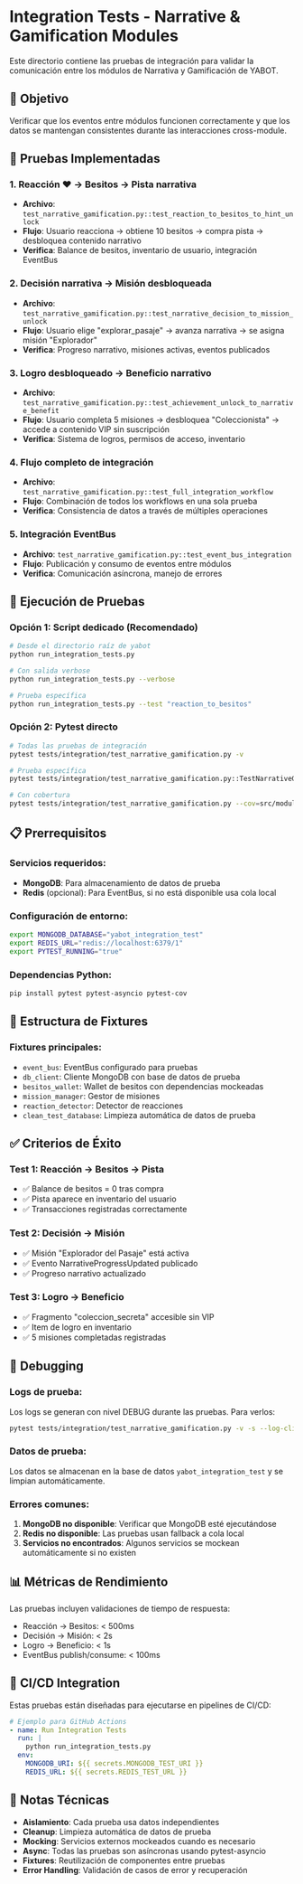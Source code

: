 # Integration Tests - Narrative & Gamification Modules

Este directorio contiene las pruebas de integración para validar la comunicación entre los módulos de Narrativa y Gamificación de YABOT.

## 🎯 Objetivo

Verificar que los eventos entre módulos funcionen correctamente y que los datos se mantengan consistentes durante las interacciones cross-module.

## 🧪 Pruebas Implementadas

### 1. **Reacción ❤️ → Besitos → Pista narrativa**
- **Archivo**: `test_narrative_gamification.py::test_reaction_to_besitos_to_hint_unlock`
- **Flujo**: Usuario reacciona → obtiene 10 besitos → compra pista → desbloquea contenido narrativo
- **Verifica**: Balance de besitos, inventario de usuario, integración EventBus

### 2. **Decisión narrativa → Misión desbloqueada**
- **Archivo**: `test_narrative_gamification.py::test_narrative_decision_to_mission_unlock`
- **Flujo**: Usuario elige "explorar_pasaje" → avanza narrativa → se asigna misión "Explorador"
- **Verifica**: Progreso narrativo, misiones activas, eventos publicados

### 3. **Logro desbloqueado → Beneficio narrativo**
- **Archivo**: `test_narrative_gamification.py::test_achievement_unlock_to_narrative_benefit`
- **Flujo**: Usuario completa 5 misiones → desbloquea "Coleccionista" → accede a contenido VIP sin suscripción
- **Verifica**: Sistema de logros, permisos de acceso, inventario

### 4. **Flujo completo de integración**
- **Archivo**: `test_narrative_gamification.py::test_full_integration_workflow`
- **Flujo**: Combinación de todos los workflows en una sola prueba
- **Verifica**: Consistencia de datos a través de múltiples operaciones

### 5. **Integración EventBus**
- **Archivo**: `test_narrative_gamification.py::test_event_bus_integration`
- **Flujo**: Publicación y consumo de eventos entre módulos
- **Verifica**: Comunicación asíncrona, manejo de errores

## 🚀 Ejecución de Pruebas

### Opción 1: Script dedicado (Recomendado)
```bash
# Desde el directorio raíz de yabot
python run_integration_tests.py

# Con salida verbose
python run_integration_tests.py --verbose

# Prueba específica
python run_integration_tests.py --test "reaction_to_besitos"
```

### Opción 2: Pytest directo
```bash
# Todas las pruebas de integración
pytest tests/integration/test_narrative_gamification.py -v

# Prueba específica
pytest tests/integration/test_narrative_gamification.py::TestNarrativeGamificationIntegration::test_reaction_to_besitos_to_hint_unlock -v

# Con cobertura
pytest tests/integration/test_narrative_gamification.py --cov=src/modules/gamification --cov=src/modules/narrative
```

## 📋 Prerrequisitos

### Servicios requeridos:
- **MongoDB**: Para almacenamiento de datos de prueba
- **Redis** (opcional): Para EventBus, si no está disponible usa cola local

### Configuración de entorno:
```bash
export MONGODB_DATABASE="yabot_integration_test"
export REDIS_URL="redis://localhost:6379/1"
export PYTEST_RUNNING="true"
```

### Dependencias Python:
```bash
pip install pytest pytest-asyncio pytest-cov
```

## 🔧 Estructura de Fixtures

### Fixtures principales:
- `event_bus`: EventBus configurado para pruebas
- `db_client`: Cliente MongoDB con base de datos de prueba
- `besitos_wallet`: Wallet de besitos con dependencias mockeadas
- `mission_manager`: Gestor de misiones
- `reaction_detector`: Detector de reacciones
- `clean_test_database`: Limpieza automática de datos de prueba

## ✅ Criterios de Éxito

### Test 1: Reacción → Besitos → Pista
- ✅ Balance de besitos = 0 tras compra
- ✅ Pista aparece en inventario del usuario
- ✅ Transacciones registradas correctamente

### Test 2: Decisión → Misión
- ✅ Misión "Explorador del Pasaje" está activa
- ✅ Evento NarrativeProgressUpdated publicado
- ✅ Progreso narrativo actualizado

### Test 3: Logro → Beneficio
- ✅ Fragmento "coleccion_secreta" accesible sin VIP
- ✅ Item de logro en inventario
- ✅ 5 misiones completadas registradas

## 🐛 Debugging

### Logs de prueba:
Los logs se generan con nivel DEBUG durante las pruebas. Para verlos:
```bash
pytest tests/integration/test_narrative_gamification.py -v -s --log-cli-level=DEBUG
```

### Datos de prueba:
Los datos se almacenan en la base de datos `yabot_integration_test` y se limpian automáticamente.

### Errores comunes:
1. **MongoDB no disponible**: Verificar que MongoDB esté ejecutándose
2. **Redis no disponible**: Las pruebas usan fallback a cola local
3. **Servicios no encontrados**: Algunos servicios se mockean automáticamente si no existen

## 📊 Métricas de Rendimiento

Las pruebas incluyen validaciones de tiempo de respuesta:
- Reacción → Besitos: < 500ms
- Decisión → Misión: < 2s
- Logro → Beneficio: < 1s
- EventBus publish/consume: < 100ms

## 🔄 CI/CD Integration

Estas pruebas están diseñadas para ejecutarse en pipelines de CI/CD:

```yaml
# Ejemplo para GitHub Actions
- name: Run Integration Tests
  run: |
    python run_integration_tests.py
  env:
    MONGODB_URI: ${{ secrets.MONGODB_TEST_URI }}
    REDIS_URL: ${{ secrets.REDIS_TEST_URL }}
```

## 📝 Notas Técnicas

- **Aislamiento**: Cada prueba usa datos independientes
- **Cleanup**: Limpieza automática de datos de prueba
- **Mocking**: Servicios externos mockeados cuando es necesario
- **Async**: Todas las pruebas son asíncronas usando pytest-asyncio
- **Fixtures**: Reutilización de componentes entre pruebas
- **Error Handling**: Validación de casos de error y recuperación